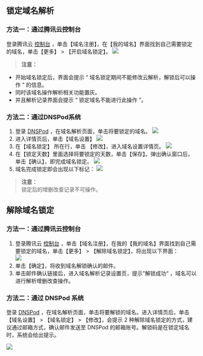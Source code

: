 ## 锁定域名解析
### 方法一：通过腾讯云控制台
登录腾讯云 [控制台](https://console.cloud.tencent.com) ，单击【域名注册】，在【我的域名】界面找到自己需要锁定的域名，单击【更多】 > 【开启域名锁定】。
![](https://main.qcloudimg.com/raw/ee2326189441c367a23160469d41a49d.png)
>**注意：**  
+ 开始域名锁定后，界面会提示 “ 域名锁定期间不能修改云解析，解锁后可以操作 ” 的信息。   
+ 同时该域名操作解析相关功能置灰。  
+ 并且解析记录界面会提示 “ 锁定域名不能进行此操作 ”。

### 方法二：通过DNSPod系统

1. 登录 [DNSPod](https://www.dnspod.cn/console/dns) ，在域名解析页面，单击将要锁定的域名。
![](https://main.qcloudimg.com/raw/1c39ddc0a2bd83eee7829e9f401cb275.png)   
2. 进入详情页后，单击【域名设置】 
![](https://main.qcloudimg.com/raw/cf988f19c06ee46519175f6337c96753.png)  
3. 在【域名锁定】 所在行，单击 【修改】，进入域名设置详情页。
![](https://main.qcloudimg.com/raw/d8b3560da88ca198d5790f6311d532ce.png) 
4. 在【锁定天数】里面选择将要锁定的天数，单击【保存】。弹出确认窗口后，单击【确认】，即完成域名锁定。
![](https://main.qcloudimg.com/raw/174fc2eeb0becc948feb6b974d9b32d8.png)
5. 域名完成锁定即会出现以下标记：
![](https://main.qcloudimg.com/raw/3ab10d0c0625fff5e4da3f60fc15537c.png)
>**注意：**  
锁定后的增删改查记录不可操作。

## 解除域名锁定
### 方法一：通过腾讯云控制台
1. 登录腾讯云 [控制台](https://console.cloud.tencent.com) ，单击【域名注册】，在我的【我的域名】界面找到自己需要锁定的域名，单击【更多】 > 【解除域名锁定】，将出现以下界面：   
![](https://main.qcloudimg.com/raw/fba0e66267f315d3a791bc337ac29d02.png)  
2. 单击【确定】，将收到域名解锁确认的邮件。
3. 单击邮件确认链接后，进入域名解析记录设置页，提示”解锁成功“ ，域名可以进行解析增删改查操作。

### 方法二：通过 DNSPod 系统  

登录 [DNSPod](https://www.dnspod.cn/console/dns) ，在域名解析页面，单击将要解锁的域名。进入详情页后，单击【域名设置】 > 【域名锁定】 > 【修改】，会提示 2 种解除域名锁定的方式，建议通过邮箱方式，确认邮件发送至 DNSPod 的邮箱账号。解锁码是在锁定域名时，系统会给出提示。

![](https://main.qcloudimg.com/raw/633b9e36551bed64d935450a11358bda.png)

